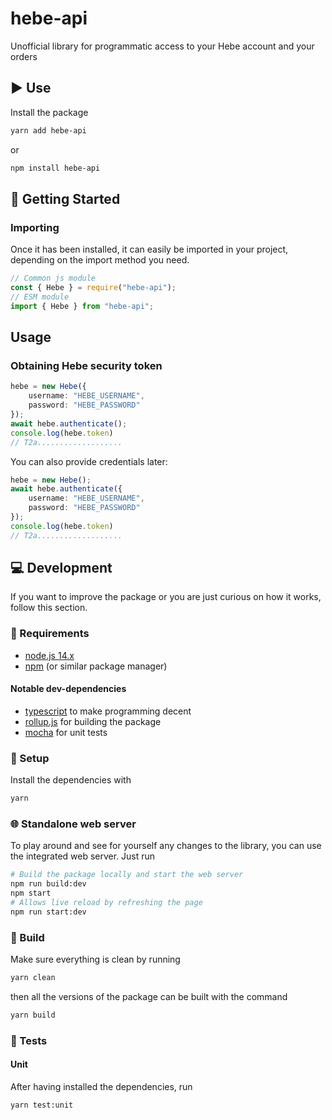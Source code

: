 # hebe-api

Unofficial library for programmatic access to your Hebe account and your orders

## ▶️ Use

Install the package

```bash
yarn add hebe-api
```

or

```bash
npm install hebe-api
```

## 📖 Getting Started

### Importing

Once it has been installed, it can easily be imported in your project, depending on the import method you need.

```js
// Common js module
const { Hebe } = require("hebe-api");
// ESM module
import { Hebe } from "hebe-api";
```

## Usage

### Obtaining Hebe security token

```ts
hebe = new Hebe({
    username: "HEBE_USERNAME",
    password: "HEBE_PASSWORD"
});
await hebe.authenticate();
console.log(hebe.token)
// T2a...................
```

You can also provide credentials later:

```ts
hebe = new Hebe();
await hebe.authenticate({
    username: "HEBE_USERNAME",
    password: "HEBE_PASSWORD"
});
console.log(hebe.token)
// T2a...................
```

## 💻 Development

If you want to improve the package or you are just curious on how it works, follow this section.

### 🧾 Requirements

-   [node.js 14.x](https://nodejs.org/)
-   [npm](https://www.npmjs.com/) (or similar package manager)

#### Notable dev-dependencies

-   [typescript](https://www.typescriptlang.org/) to make programming decent
-   [rollup.js](https://rollupjs.org/guide/en/) for building the package
-   [mocha](https://mochajs.org/) for unit tests

### 🔧 Setup

Install the dependencies with

```bash
yarn
```

### 🌐 Standalone web server

To play around and see for yourself any changes to the library, you can use the integrated web server.
Just run

```bash
# Build the package locally and start the web server
npm run build:dev
npm start
# Allows live reload by refreshing the page
npm run start:dev
```

### 🧱 Build

Make sure everything is clean by running

```bash
yarn clean
```

then all the versions of the package can be built with the command

```bash
yarn build
```

### 🧪 Tests

#### Unit

After having installed the dependencies, run

```bash
yarn test:unit
```
